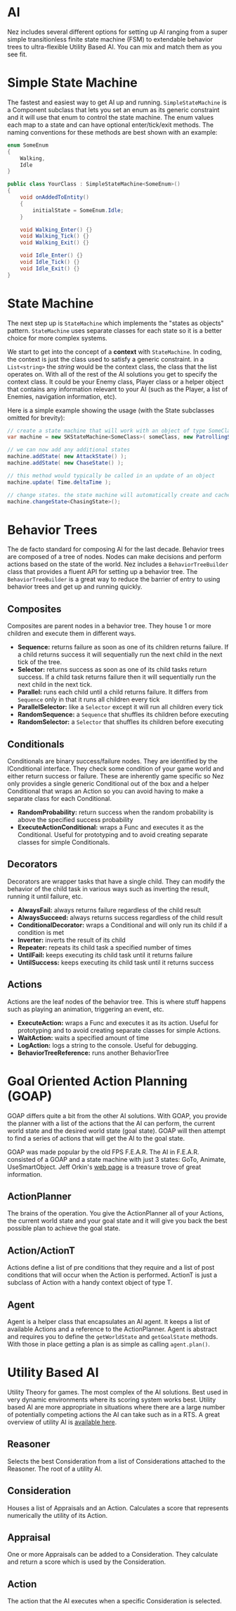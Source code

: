 AI
==========
Nez includes several different options for setting up AI ranging from a super simple transitionless finite state machine (FSM) to extendable behavior trees to ultra-flexible Utility Based AI. You can mix and match them as you see fit.


Simple State Machine
==========
The fastest and easiest way to get AI up and running. `SimpleStateMachine` is a Component subclass that lets you set an enum as its generic constraint and it will use that enum to control the state machine. The enum values each map to a state and can have optional enter/tick/exit methods. The naming conventions for these methods are best shown with an example:

```csharp
enum SomeEnum
{
    Walking,
    Idle
}

public class YourClass : SimpleStateMachine<SomeEnum>()
{
    void onAddedToEntity()
    {
        initialState = SomeEnum.Idle;
    }

    void Walking_Enter() {}
    void Walking_Tick() {}
    void Walking_Exit() {}

    void Idle_Enter() {}
    void Idle_Tick() {}
    void Idle_Exit() {}
}
```


State Machine
==========
The next step up is `StateMachine` which implements the "states as objects" pattern. `StateMachine` uses separate classes for each state so it is a better choice for more complex systems.

We start to get into the concept of a **context** with `StateMachine`. In coding, the context is just the class used to satisfy a generic constraint. in a `List<string>` the *string* would be the context class, the class that the list operates on. With all of the rest of the AI solutions you get to specify the context class. It could be your Enemy class, Player class or a helper object that contains any information relevant to your AI (such as the Player, a list of Enemies, navigation information, etc).

Here is a simple example showing the usage (with the State subclasses omitted for brevity):

```csharp
// create a state machine that will work with an object of type SomeClass as the focus with an initial state of PatrollingState
var machine = new SKStateMachine<SomeClass>( someClass, new PatrollingState() );

// we can now add any additional states
machine.addState( new AttackState() );
machine.addState( new ChaseState() );

// this method would typically be called in an update of an object
machine.update( Time.deltaTime );

// change states. the state machine will automatically create and cache an instance of the class (in this case ChasingState)
machine.changeState<ChasingState>();
```



Behavior Trees
==========
The de facto standard for composing AI for the last decade. Behavior trees are composed of a tree of nodes. Nodes can make decisions and perform actions based on the state of the world. Nez includes a `BehaviorTreeBuilder` class that provides a fluent API for setting up a behavior tree. The `BehaviorTreeBuilder` is a great way to reduce the barrier of entry to using behavior trees and get up and running quickly.


## Composites
Composites are parent nodes in a behavior tree. They house 1 or more children and execute them in different ways.

- **Sequence<T>:** returns failure as soon as one of its children returns failure. If a child returns success it will sequentially run the next child in the next tick of the tree.
- **Selector<T>:** returns success as soon as one of its child tasks return success. If a child task returns failure then it will sequentially run the next child in the next tick.
- **Parallel<T>:** runs each child until a child returns failure. It differs from `Sequence` only in that it runs all children every tick
- **ParallelSelector<T>:** like a `Selector` except it will run all children every tick
- **RandomSequence<T>:** a `Sequence` that shuffles its children before executing
- **RandomSelector<T>:** a `Selector` that shuffles its children before executing


## Conditionals
Conditionals are binary success/failure nodes. They are identified by the IConditional interface. They check some condition of your game world and either return success or failure. These are inherently game specific so Nez only provides a single generic Conditional out of the box and a helper Conditional that wraps an Action so you can avoid having to make a separate class for each Conditional.

- **RandomProbability<T>:** return success when the random probability is above the specified success probability
- **ExecuteActionConditional<T>:** wraps a Func and executes it as the Conditional. Useful for prototyping and to avoid creating separate classes for simple Conditionals.


## Decorators
Decorators are wrapper tasks that have a single child. They can modify the behavior of the child task in various ways such as inverting the result, running it until failure, etc.

- **AlwaysFail<T>:** always returns failure regardless of the child result
- **AlwaysSucceed<T>:** always returns success regardless of the child result
- **ConditionalDecorator<T>:** wraps a Conditional and will only run its child if a condition is met
- **Inverter<T>:** inverts the result of its child
- **Repeater<T>:** repeats its child task a specified number of times
- **UntilFail<T>:** keeps executing its child task until it returns failure
- **UntilSuccess<T>:** keeps executing its child task until it returns success


## Actions
Actions are the leaf nodes of the behavior tree. This is where stuff happens such as playing an animation, triggering an event, etc.

- **ExecuteAction<T>:** wraps a Func and executes it as its action. Useful for prototyping and to avoid creating separate classes for simple Actions.
- **WaitAction<T>:** waits a specified amount of time
- **LogAction<T>:** logs a string to the console. Useful for debugging.
- **BehaviorTreeReference<T>:** runs another BehaviorTree<T>



Goal Oriented Action Planning (GOAP)
==========
GOAP differs quite a bit from the other AI solutions. With GOAP, you provide the planner with a list of the actions that the AI can perform, the current world state and the desired world state (goal state). GOAP will then attempt to find a series of actions that will get the AI to the goal state.

GOAP was made popular by the old FPS F.E.A.R. The AI in F.E.A.R. consisted of a GOAP and a state machine with just 3 states: GoTo, Animate, UseSmartObject. Jeff Orkin's [web page](http://alumni.media.mit.edu/~jorkin/goap.html) is a treasure trove of great information.


## ActionPlanner
The brains of the operation. You give the ActionPlanner all of your Actions, the current world state and your goal state and it will give you back the best possible plan to achieve the goal state.


## Action/ActionT
Actions define a list of pre conditions that they require and a list of post conditions that will occur when the Action is performed. ActionT is just a subclass of Action with a handy context object of type T.


## Agent
Agent is a helper class that encapsulates an AI agent. It keeps a list of available Actions and a reference to the ActionPlanner. Agent is abstract and requires you to define the `getWorldState` and `getGoalState` methods. With those in place getting a plan is as simple as calling `agent.plan()`.




Utility Based AI
==========
Utility Theory for games. The most complex of the AI solutions. Best used in very dynamic environments where its scoring system works best. Utility based AI are more appropriate in situations where there are a large number of potentially competing actions the AI can take such as in a RTS. A great overview of utility AI is [available here](http://www.gdcvault.com/play/1012410/Improving-AI-Decision-Modeling-Through).


## Reasoner
Selects the best Consideration from a list of Considerations attached to the Reasoner. The root of a utility AI.


## Consideration
Houses a list of Appraisals and an Action. Calculates a score that represents numerically the utility of its Action.


## Appraisal
One or more Appraisals can be added to a Consideration. They calculate and return a score which is used by the Consideration.


## Action
The action that the AI executes when a specific Consideration is selected.

